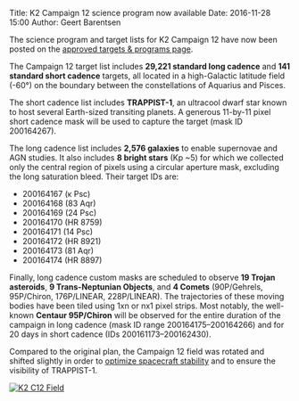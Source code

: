 Title: K2 Campaign 12 science program now available
Date: 2016-11-28 15:00
Author: Geert Barentsen

The science program and target lists for K2 Campaign 12
have now been posted on the
[approved targets & programs page](k2-approved-programs.html#campaign-12).

The Campaign 12 target list includes <b>29,221 standard long cadence</b>
and <b>141 standard short cadence</b> targets,
all located in a high-Galactic latitude field (-60&deg;)
on the boundary between the constellations of Aquarius and Pisces.

The short cadence list includes <b>TRAPPIST-1</b>,
an ultracool dwarf star known to host
several Earth-sized transiting planets.
A generous 11-by-11 pixel short cadence mask
will be used to capture the target (mask ID 200164267).

The long cadence list includes <b>2,576 galaxies</b> to enable
supernovae and AGN studies.
It also includes <b>8 bright stars</b> (Kp ~5)
for which we collected only the central region of pixels
using a circular aperture mask, excluding the long saturation bleed.
Their target IDs are:
<ul>
<li>200164167 (κ Psc)</li>
<li>200164168 (83 Aqr)</li>
<li>200164169 (24 Psc)</li>
<li>200164170 (HR 8759)</li>
<li>200164171 (14 Psc)</li>
<li>200164172 (HR 8921)</li>
<li>200164173 (81 Aqr)</li>
<li>200164174 (HR 8897)</li>
</ul>

Finally, long cadence custom masks are scheduled to observe
<b>19 Trojan asteroids</b>, <b>9 Trans-Neptunian Objects</b>,
and <b>4 Comets</b> (90P/Gehrels, 95P/Chiron, 176P/LINEAR, 228P/LINEAR).
The trajectories of these moving bodies have been tiled
using 1xn or nx1 pixel strips.
Most notably, the well-known <b>Centaur 95P/Chiron</b>
will be observed for the entire duration of the campaign in long cadence
(mask ID range 200164175–200164266)
and for 20 days in short cadence (IDs 200161173–200162430).

Compared to the original plan,
the Campaign 12 field was rotated and shifted slightly
in order to <a href='/small-changes-to-campaigns-13-14-and-15.html'>optimize spacecraft stability</a> and to ensure the visibility of TRAPPIST-1.

<a href="images/k2/k2-c12-field.png"><img class="img-responsive" style="max-width:600px;" src="images/k2/k2-c12-field.png" alt="K2 C12 Field"></a>
